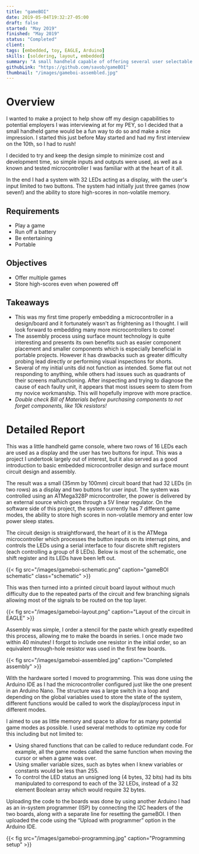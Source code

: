 ```yaml
---
title: "gameBOI"
date: 2019-05-04T19:32:27-05:00
draft: false
started: "May 2019"
finished: "May 2019"
status: "Completed"
client:
tags: [embedded, toy, EAGLE, Arduino]
skills: [soldering, layout, embedded]
summary: "A small handheld capable of offering several user selectable games to be played using the two buttons and 32 LEDs that form a display. **Created in under two weeks!**"
githubLink: "https://github.com/savob/gameBOI"
thumbnail: "/images/gameboi-assembled.jpg"
---
```


# Overview

I wanted to make a project to help show off my design capabilities to potential employers I was interviewing at for my PEY, so I decided that a small handheld game would be a fun way to do so and make a nice impression. I started this just before May started and had my first interview on the 10th, so I had to rush!

I decided to try and keep the design simple to minimize cost and development time, so simple inputs and outputs were used, as well as a known and tested microcontroller I was familiar with at the heart of it all.

In the end I had a system with 32 LEDs acting as a display, with the user's input limited to two buttons. The system had initially just three games (now seven!) and the ability to store high-scores in non-volatile memory.

## Requirements
- Play a game
- Run off a battery
- Be entertaining
- Portable

## Objectives
- Offer multiple games
- Store high-scores even when powered off

## Takeaways

- This was my first time properly embedding a microcontroller in a design/board and it fortunately wasn't as frightening as I thought. I will look forward to embedding many more microcontrollers to come!
- The assembly process using surface mount technology is quite interesting and presents its own benefits such as easier component placement and smaller components which is especially beneficial in portable projects. However it has drawbacks such as greater difficulty probing lead directly or performing visual inspections for shorts.
- Several of my initial units did not function as intended. Some flat out not responding to anything, while others had issues such as quadrants of their screens malfunctioning. After inspecting and trying to diagnose the cause of each faulty unit, it appears that most issues seem to stem from my novice workmanship. This will hopefully improve with more practice.
- *Double check Bill of Materials before purchasing components to not forget components, like 10k resistors!*

# Detailed Report

This was a little handheld game console, where two rows of 16 LEDs each are used as a display and the user has two buttons for input. This was a project I undertook largely out of interest, but it also served as a good introduction to basic embedded microcontroller design and surface mount circuit design and assembly.

The result was a small (35mm by 100mm) circuit board that had 32 LEDs (in two rows) as a display and two buttons for user input. The system was controlled using an ATMega328P microcontroller, the power is delivered by an external source which goes through a 5V linear regulator. On the software side of this project, the system currently has 7 different game modes, the ability to store high scores in non-volatile memory and enter low power sleep states.

The circuit design is straightforward, the heart of it is the ATMega microcontroller which processes the button inputs on its interrupt pins, and controls the LEDs using a serial interface to four discrete shift registers (each controlling a group of 8 LEDs). Below is most of the schematic, one shift register and its LEDs have been left out.

{{< fig src="/images/gameboi-schematic.png" caption="gameBOI schematic" class="schematic" >}}

This was then turned into a printed circuit board layout without much difficulty due to the repeated parts of the circuit and few branching signals allowing most of the signals to be routed on the top layer.

{{< fig src="/images/gameboi-layout.png" caption="Layout of the circuit in EAGLE" >}}

Assembly was simple, I order a stencil for the paste which greatly expedited this process, allowing me to make the boards in series. I once made two within 40 minutes! I forgot to include one resistor in the initial order, so an equivalent through-hole resistor was used in the first few boards.

{{< fig src="/images/gameboi-assembled.jpg" caption="Completed assembly" >}}

With the hardware sorted I moved to programming. This was done using the Arduino IDE as I had the microcontroller configured just like the one present in an Arduino Nano. The structure was a large switch in a loop and depending on the global variables used to store the state of the system, different functions would be called to work the display/process input in different modes.

I aimed to use as little memory and space to allow for as many potential game modes as possible. I used several methods to optimize my code for this including but not limited to:
- Using shared functions that can be called to reduce redundant code. For example, all the game modes called the same function when moving the cursor or when a game was over.
- Using smaller variable sizes, such as bytes when I knew variables or constants would be less than 255.
- To control the LED status an unsigned long (4 bytes, 32 bits) had its bits manipulated to correspond to each of the 32 LEDs, instead of a 32 element Boolean array which would require 32 bytes.

Uploading the code to the boards was done by using another Arduino I had as an in-system programmer (ISP) by connecting the I2C headers of the two boards, along with a separate line for resetting the gameBOI. I then uploaded the code using the “Upload with programmer” option in the Arduino IDE.

{{< fig src="/images/gameboi-programming.jpg" caption="Programming setup" >}}



